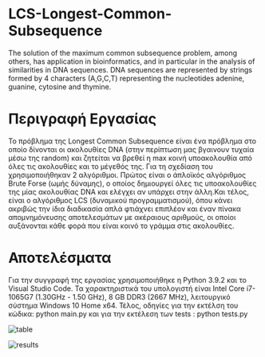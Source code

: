# LCS-Longest-Common-Subsequence

The solution of the maximum common subsequence problem, among others, has application in bioinformatics, and in particular in the analysis of similarities in DNA sequences. DNA sequences are represented by strings formed by 4 characters (A,G,C,T) representing the nucleotides adenine, guanine, cytosine and thymine.

# Περιγραφή Εργασίας

Το πρόβλημα της Longest Common Subsequence είναι ένα πρόβλημα στο οποίο δίνονται οι ακολουθίες DNA (στην περίπτωση μας βγαινουν τυχαία μέσω της random) και ζητείται να βρεθεί η max κοινή υποακολουθία από όλες τις ακολουθίες και το μέγεθός της. Για τη σχεδίαση του χρησιμοποιήθηκαν 2 αλγόριθμοι. Πρώτος είναι ο άπλοϊκός αλγόριθμος Brute Forse (ωμής δύναμης), ο οποίος δημιουργεί όλες τις υποακολουθίες της μίας ακολουθίας DNA και ελέγχει αν υπάρχει στην άλλη.Και τέλος, είναι ο αλγόριθμος LCS (δυναμικού προγραμματισμού), όπου κάνει ακριβώς την ίδια διαδικασία απλά φτιάχνει επιπλέον και έναν πίνακα απομνημόνευσης αποτελεσμάτων με ακέραιους αριθμούς, οι οποίοι αυξάνονται κάθε φορά που είναι κοινό το γράμμα στις ακολουθίες.

# Αποτελέσματα

Για την συγγραφή της εργασίας χρησιμοποιήθηκε η Python 3.9.2 και το Visual Studio Code.
Τα χαρακτηριστικά του υπολογιστή είναι Intel Core i7-1065G7 (1.30GHz - 1.50 GHz), 8 GB DDR3 (2667 MHz), λειτουργικό σύστημα Windows 10 Home x64. 
Τέλος, οδηγίες για την εκτέλση του κώδικα: python main.py και για την εκτέλεση των tests : python tests.py

![table](https://github.com/user-attachments/assets/cb1a55d4-d7e8-4e30-b3fc-87e3d802527e)


![results](https://github.com/user-attachments/assets/79aefb15-9729-419f-9a55-2f0464d4f2a3)
